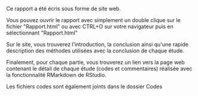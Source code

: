 Ce rapport a été écris sous forme de site web.

Vous pouvez ouvrir le rapport avec simplement un double clique sur le fichier "Rapport.html" ou avec CTRL+O sur votre navigateur puis en sélectionnant "Rapport.html"

Sur le site, vous trouverez l'introduction, la conclusion ainsi qu'une rapide description des méthodes utilisées avec la conclusion de chaque étude.

Finalement, pour chaque partie, vous trouverez un lien vers la page web contenant le détail de chaque étude (codes et commentaires) réalisée avec la fonctionnalité RMarkdown de RStudio.

Les fichiers codes sont également joints dans le dossier Codes